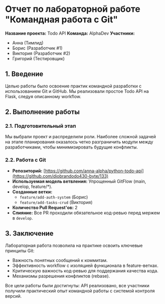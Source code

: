 # Отчет по лабораторной работе "Командная работа с Git"

**Название проекта:** Todo API
**Команда:** AlphaDev
**Участники:**
*   Анна (Тимлид)
*   Борис (Разработчик #1)
*   Виктория (Разработчик #2)
*   Григорий (Тестировщик)

## 1. Введение
Целью работы было освоение практик командной разработки с использованием Git и GitHub. Мы реализовали простое Todo API на Flask, следуя описанному workflow.

## 2. Выполнение работы
### 2.1. Подготовительный этап
Мы выбрали проект и распределили роли. Наиболее сложной задачей на этапе планирования оказалось четко разграничить модули между разработчиками, чтобы минимизировать будущие конфликты.

### 2.2. Работа с Git
*   **Репозиторий:** [https://github.com/anna-alpha/python-todo-api](https://github.com/diobrandodo430-byte/133)
*   **Используемая модель ветвления:** Упрощенный GitFlow (main, develop, feature/*).
*   **Созданные ветки:**
    *   `feature/add-auth-system` (Борис)
    *   `feature/add-tasks-crud` (Виктория)
*   **Количество Pull Request'ов:** 2
*   **Слияние:** Все PR проходили обязательное код-ревью перед мержем в `develop`.

## 3. Заключение
Лабораторная работа позволила на практике освоить ключевые принципы Git:
*   Важность понятных сообщений к коммитам.
*   Эффективность workflow с изоляцией функционала в feature-ветках.
*   Критическую важность код-ревью для поддержания качества кода.
*   Механизмы разрешения конфликтов (rebase).

Все цели работы были достигнуты: API реализовано, все участники получили практический опыт командной работы с системой контроля версий.
